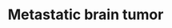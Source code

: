---
annotations:
- id: PW:0000013
  parent: disease pathway
  type: Pathway Ontology
  value: disease pathway
- id: DOID:14566
  parent: disease of cellular proliferation
  type: Disease Ontology
  value: disease of cellular proliferation
authors:
- Mkutmon
- Elisa
description: Interaction between microRNAs (miRNAs) and abnormal methylation to control
  metastasis. Tumor growth and metastasis formation through down regulation of their
  oncogenic targets such as MYC ,E2F3 and cyclin-dependent kinase(CDK6).
last-edited: 2016-10-06
organisms:
- Bos taurus
redirect_from:
- /index.php/Pathway:WP3259
- /instance/WP3259
- /instance/WP3259_rr89837
revision: r89837
schema-jsonld:
- '@context': https://schema.org/
  '@id': https://wikipathways.github.io/pathways/WP3259.html
  '@type': Dataset
  creator:
    '@type': Organization
    name: WikiPathways
  description: Interaction between microRNAs (miRNAs) and abnormal methylation to
    control metastasis. Tumor growth and metastasis formation through down regulation
    of their oncogenic targets such as MYC ,E2F3 and cyclin-dependent kinase(CDK6).
  keywords:
  - CDC42
  - CDK6
  - E2F3
  - MYC
  - PIK3R1
  - TP53
  license: CC0
  name: Metastatic brain tumor
seo: CreativeWork
title: Metastatic brain tumor
wpid: WP3259
---